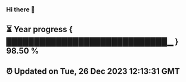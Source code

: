 ### Hi there 👋
⏳ Year progress { █████████████████████████████▁ } 98.50 %
---
⏰ Updated on Tue, 26 Dec 2023 12:13:31 GMT
---
